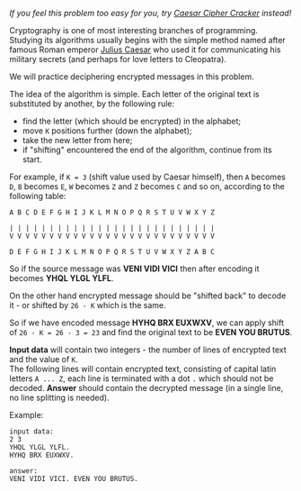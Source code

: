 *If you feel this problem too easy for you, try [Caesar Cipher Cracker](./caesar-cipher-cracker) instead!*

Cryptography is one of most interesting branches of programming. Studying its algorithms usually begins with the simple
method named after famous Roman emperor [Julius Caesar](http://en.wikipedia.org/wiki/Julius_Caesar)
who used it for communicating his military secrets
(and perhaps for love letters to Cleopatra).

We will practice deciphering encrypted messages in this problem.

The idea of the algorithm is simple. Each letter of the original text is substituted by another, by the following rule:

- find the letter (which should be encrypted) in the alphabet;
- move `K` positions further (down the alphabet);
- take the new letter from here;
- if "shifting" encountered the end of the algorithm, continue from its start.

For example, if `K = 3` (shift value used by Caesar himself), then `A` becomes `D`, `B` becomes `E`, `W` becomes `Z` and
`Z` becomes `C` and so on, according to the following table:

	A B C D E F G H I J K L M N O P Q R S T U V W X Y Z
	
	| | | | | | | | | | | | | | | | | | | | | | | | | |
	V V V V V V V V V V V V V V V V V V V V V V V V V V 
	
	D E F G H I J K L M N O P Q R S T U V W X Y Z A B C

So if the source message was **VENI VIDI VICI** then after encoding it becomes **YHQL YLGL YLFL**.

On the other hand encrypted message should be "shifted back" to decode it - or shifted by `26 - K` which is the same.

So if we have encoded message **HYHQ BRX EUXWXV**, we can apply shift of `26 - K = 26 - 3 = 23` and find the original
text to be **EVEN YOU BRUTUS**.


**Input data** will contain two integers - the number of lines of encrypted text and the value of `K`.  
The following lines will contain encrypted text, consisting of capital latin letters `A ... Z`, each line is
terminated with a dot `.` which should not be decoded.
**Answer** should contain the decrypted message (in a single line, no line splitting is needed).

Example:

    input data:
	2 3
	YHQL YLGL YLFL.
	HYHQ BRX EUXWXV.
	
	answer:
	VENI VIDI VICI. EVEN YOU BRUTUS.
